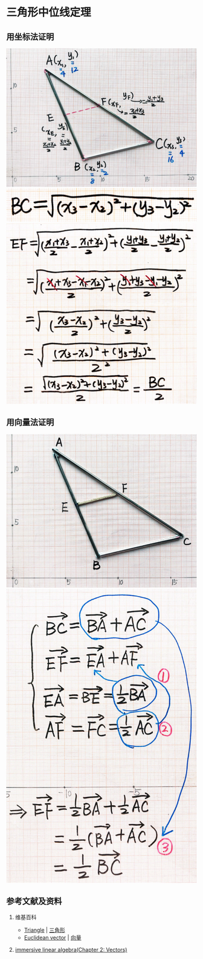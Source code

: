 # 三角形中位线定理

## 用坐标法证明

![](/images/线性代数/用坐标法验证向量的运算法则/三角形等的基本定理/三角形中位线定理/1a1.jpg)
![](/images/线性代数/用坐标法验证向量的运算法则/三角形等的基本定理/三角形中位线定理/2a1.jpg)
![](/images/线性代数/用坐标法验证向量的运算法则/三角形等的基本定理/三角形中位线定理/2a2.jpg)

## 用向量法证明

![](/images/线性代数/用坐标法验证向量的运算法则/三角形等的基本定理/三角形中位线定理/3a1.jpg)
![](/images/线性代数/用坐标法验证向量的运算法则/三角形等的基本定理/三角形中位线定理/3a2.jpg)

## 参考文献及资料

1. 维基百科
	- [Triangle](https://en.wikipedia.org/wiki/Triangle) |  [三角形](https://zh.wikipedia.org/wiki/%E4%B8%89%E8%A7%92%E5%BD%A2) 
	- [Euclidean vector](https://en.wikipedia.org/wiki/Euclidean_vector) | [向量](https://zh.wikipedia.org/wiki/%E5%90%91%E9%87%8F) 

2. [immersive linear algebra(Chapter 2: Vectors)](http://immersivemath.com/ila/ch02_vectors/ch02.html)